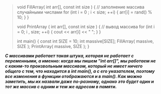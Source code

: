 >void FillArray( int arr[], const int size ) {                  // заполнение массива случайными числами
>	for (int i = 0 ; i < size; ++i) { arr[i] = rand() % 10; }
>} 
>
>void PrintArray ( int arr[], const int size ) {              // вывод массива
>	for (int i = 0; i , size; ++i) { cout << arr[i] << " "; }
>}
>
>int main() {
>	const int SIZE = 10;
>	int massive[SIZE];
>	FillArray( massive, SIZE );
>	PrintArray( massive, SIZE );
>}


***C массивами работает такая штука, которая не работает с переменными, а именно: когда мы пишем "int arr[]", мы работаем не с каким-то произвольным массивом, который не имеет ничего общего с тем, что находится в int main(), а с его указателем, поэтому все изменения в функции отображаются и в main(). 
Как можно заметить, мы их назвали даже по-разному, однако это будет один и тот же массив с одним и тем же адресом в памяти.***
